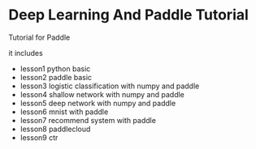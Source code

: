 # Deep Learning And Paddle Tutorial

Tutorial for Paddle

it includes
* lesson1  python basic
* lesson2  paddle basic
* lesson3  logistic classification with numpy and paddle
* lesson4  shallow network with numpy and paddle
* lesson5  deep network with numpy and paddle
* lesson6  mnist with paddle
* lesson7  recommend system with paddle
* lesson8  paddlecloud
* lesson9  ctr
